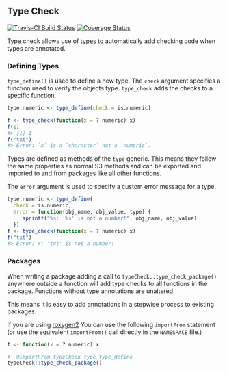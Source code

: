 
<!-- README.md is generated from README.Rmd. Please edit that file -->
Type Check
----------

[![Travis-CI Build Status](https://travis-ci.org/jimhester/typeCheck.svg?branch=%20master)](https://travis-ci.org/jimhester/typeCheck) [![Coverage Status](https://img.shields.io/codecov/c/github/jimhester/typeCheck/%20master.svg)](https://codecov.io/github/jimhester/typeCheck?branch=master)

Type check allows use of [types](https://github.com/jimhester/types) to automatically add checking code when types are annotated.

### Defining Types

`type_define()` is used to define a new type. The `check` argument specifies a function used to verify the objects type. `type_check` adds the checks to a specific function.

``` r
type.numeric <- type_define(check = is.numeric)

f <- type_check(function(x = ? numeric) x)
f(1)
#> [1] 1
f("txt")
#> Error: `x` is a `character` not a `numeric`.
```

Types are defined as methods of the `type` generic. This means they follow the same properties as normal S3 methods and can be exported and imported to and from packages like all other functions.

The `error` argument is used to specify a custom error message for a type.

``` r
type.numeric <- type_define(
  check = is.numeric,
  error = function(obj_name, obj_value, type) {
     sprintf("%s: '%s' is not a number!", obj_name, obj_value)
  })
f <- type_check(function(x = ? numeric) x)
f("txt")
#> Error: x: 'txt' is not a number!
```

### Packages

When writing a package adding a call to `typeCheck::type_check_package()` anywhere outside a function will add type checks to all functions in the package. Functions without type annotations are unaltered.

This means it is easy to add annotations in a stepwise process to existing packages.

If you are using [roxygen2](https://github.com/klutometis/roxygen) You can use the following `importFrom` statement (or use the equivalent `importFrom()` call directly in the `NAMESPACE` file.)

``` r
f <- function(x = ? numeric) x

#' @importFrom typeCheck type type_define
typeCheck::type_check_package()
```
